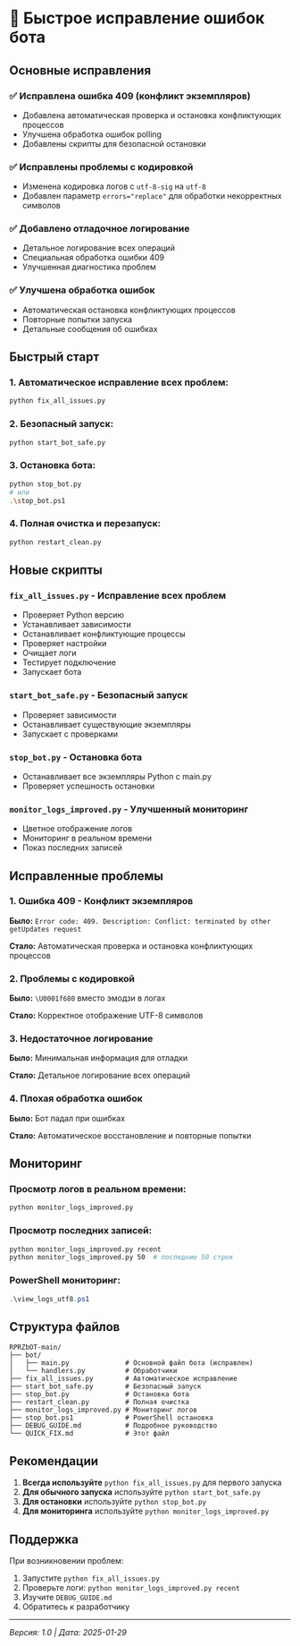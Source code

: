 # 🚀 Быстрое исправление ошибок бота

## Основные исправления

### ✅ Исправлена ошибка 409 (конфликт экземпляров)
- Добавлена автоматическая проверка и остановка конфликтующих процессов
- Улучшена обработка ошибок polling
- Добавлены скрипты для безопасной остановки

### ✅ Исправлены проблемы с кодировкой
- Изменена кодировка логов с `utf-8-sig` на `utf-8`
- Добавлен параметр `errors="replace"` для обработки некорректных символов

### ✅ Добавлено отладочное логирование
- Детальное логирование всех операций
- Специальная обработка ошибки 409
- Улучшенная диагностика проблем

### ✅ Улучшена обработка ошибок
- Автоматическая остановка конфликтующих процессов
- Повторные попытки запуска
- Детальные сообщения об ошибках

## Быстрый старт

### 1. Автоматическое исправление всех проблем:
```bash
python fix_all_issues.py
```

### 2. Безопасный запуск:
```bash
python start_bot_safe.py
```

### 3. Остановка бота:
```bash
python stop_bot.py
# или
.\stop_bot.ps1
```

### 4. Полная очистка и перезапуск:
```bash
python restart_clean.py
```

## Новые скрипты

### `fix_all_issues.py` - Исправление всех проблем
- Проверяет Python версию
- Устанавливает зависимости
- Останавливает конфликтующие процессы
- Проверяет настройки
- Очищает логи
- Тестирует подключение
- Запускает бота

### `start_bot_safe.py` - Безопасный запуск
- Проверяет зависимости
- Останавливает существующие экземпляры
- Запускает с проверками

### `stop_bot.py` - Остановка бота
- Останавливает все экземпляры Python с main.py
- Проверяет успешность остановки

### `monitor_logs_improved.py` - Улучшенный мониторинг
- Цветное отображение логов
- Мониторинг в реальном времени
- Показ последних записей

## Исправленные проблемы

### 1. Ошибка 409 - Конфликт экземпляров
**Было:** `Error code: 409. Description: Conflict: terminated by other getUpdates request`

**Стало:** Автоматическая проверка и остановка конфликтующих процессов

### 2. Проблемы с кодировкой
**Было:** `\U0001f680` вместо эмодзи в логах

**Стало:** Корректное отображение UTF-8 символов

### 3. Недостаточное логирование
**Было:** Минимальная информация для отладки

**Стало:** Детальное логирование всех операций

### 4. Плохая обработка ошибок
**Было:** Бот падал при ошибках

**Стало:** Автоматическое восстановление и повторные попытки

## Мониторинг

### Просмотр логов в реальном времени:
```bash
python monitor_logs_improved.py
```

### Просмотр последних записей:
```bash
python monitor_logs_improved.py recent
python monitor_logs_improved.py 50  # последние 50 строк
```

### PowerShell мониторинг:
```powershell
.\view_logs_utf8.ps1
```

## Структура файлов

```
RPRZbOT-main/
├── bot/
│   ├── main.py              # Основной файл бота (исправлен)
│   └── handlers.py          # Обработчики
├── fix_all_issues.py        # Автоматическое исправление
├── start_bot_safe.py        # Безопасный запуск
├── stop_bot.py              # Остановка бота
├── restart_clean.py         # Полная очистка
├── monitor_logs_improved.py # Мониторинг логов
├── stop_bot.ps1             # PowerShell остановка
├── DEBUG_GUIDE.md           # Подробное руководство
└── QUICK_FIX.md             # Этот файл
```

## Рекомендации

1. **Всегда используйте** `python fix_all_issues.py` для первого запуска
2. **Для обычного запуска** используйте `python start_bot_safe.py`
3. **Для остановки** используйте `python stop_bot.py`
4. **Для мониторинга** используйте `python monitor_logs_improved.py`

## Поддержка

При возникновении проблем:
1. Запустите `python fix_all_issues.py`
2. Проверьте логи: `python monitor_logs_improved.py recent`
3. Изучите `DEBUG_GUIDE.md`
4. Обратитесь к разработчику

---
*Версия: 1.0 | Дата: 2025-01-29*


